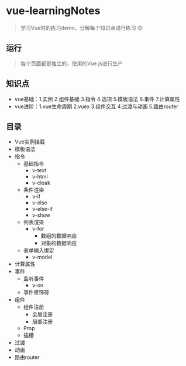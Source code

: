 # vue-learningNotes
> 学习Vue时的练习demo，分解每个知识点进行练习 :blush:
## 运行
> 每个页面都是独立的，使用的Vue.js进行生产
## 知识点
* vue基础：1.实例 2.组件基础 3.指令 4.选项 5.模板语法 6.事件 7.计算属性
* vue进阶：1.vue生命周期 2.vuex 3.组件交互 4.过渡与动画 5.路由router 
## 目录
* Vue实例挂载
* 模板语法
* 指令
  * 基础指令
    * v-text
    * v-html
    * v-cloak
  * 条件渲染
    * v-if
    * v-else
    * v-else-if
    * v-show
  * 列表渲染
    * v-for
      * 数组的数据响应
      * 对象的数据响应
  * 表单输入绑定
    * v-model
* 计算属性
* 事件
  * 监听事件
    * v-on
  * 事件修饰符
* 组件
  * 组件注册
    * 全局注册
    * 局部注册
  * Prop
  * 插槽
* 过渡
* 动画
* 路由router

  
